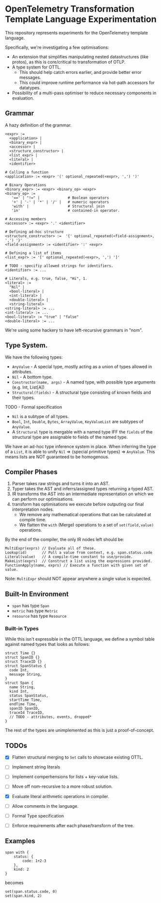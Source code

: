 # OpenTelemetry Transformation Template Language Experimentation

This repository represents experiments for the OpenTelemetry template language.

Specifically, we're investigating a few optimisations:

- An extension that simplifies manipulating nested datastructures (like protos),
  as this is core/critical to transformation of OTLP.
- A type system for OTTL.
  - This should help catch errors earlier, and provide better error messages.
  - This could improve runtime performance via hot-path accessors for datatypes.
- Possibility of a multi-pass optimiser to reduce necessary components in evaluation.

## Grammar

A hazy definition of the grammar.

```
<expr> := 
  <application> |
  <binary_expr> |
  <accessor> |
  <structure_constructor> |
  <list_expr> |
  <literal> |
  <identifier>

# Calling a function
<application> := <expr> '(' optional_repeated(<expr>, ',') ')'

# Binary Operations
<binary_expr> := <expr> <binary_op> <expr>
<binary_op> :=
   '==' | "!=" |             # Boolean operators
   '+' | '-' | '*' | '/' |   # numeric operators
   'with' |                  # Structural join
   'in'                      # contained-in operator.

# Accessing members
<accessor> := <expr> '.' <identifier>

# Defining ad-hoc structure
<structure_constructor> :=  '{' optional_repeated(<field-assignment>, ',') '}'
<field-assignment> := <identifier> ':' <expr>

# Defining a list of items
<list_expr> := '[' optional_repeated(<expr>, ',') ']'

# TODO - specifiy allowed strings for identifiers.
<identifier> := ...

# Literals, e.g. true, false, "Hi", 1.
<literal> :=
  "Nil" |
  <bool-literal> |
  <int-literal> |
  <double-literal> |
  <string-literal>
<string-literal> := ...
<int-literal> := ...
<bool-literal> := "true" | "false"
<double-literal> := ...
```

We're using some hackery to have left-recursive grammars in "nom".

## Type System.

We have the following types:

- `AnyValue` - A special type, mostly acting as a union of types allowed in attributes.
- `Nil` - A bottom type.
- `Constructor(name, args)` - A named type, with possible type arguments (e.g. Int, List[A])
- `Structural(fields)` - A structural type consisting of known fields and their types.


TODO - Formal specification

- `Nil` is a subtype of all types.
- `Bool`, `Int`, `Double`, `Bytes`, `ArrayValue`, `KeyValueList` are subtypes of `AnyValue`.
- A `Structural` type is mergable with a named type IFF the `fields` of the structural type
  are assignable to fields of the named type.

We have an ad-hoc type inference system in place.  When inferring the type of a `List`, it is able
to unify `Nil` => {special primitive types} => `AnyValue`.  This means lists are NOT guaranteed to
be homogenous.

## Compiler Phases

1. Parser takes raw strings and turns it into an AST.
2. Typer takes the AST and inferrs/assigned types returning a typed AST.
3. IR transforms the AST into an intermediate representation on which we can perform our optimisations.
4. transform has optimisations we execute before outputing our final interpretation nodes.
   - We remove any mathematical operations that can be calculated at compile time.
   - We flatten the `with` (Merge) operations to a set of `set(field,value)` operations.

By the end of the compiler, the only IR nodes left should be:

```
MultiExpr(exprs) // Evaluate all of these.
Lookup(id)       // Pull a value from context, e.g. span.status.code
Literal(value)   // A compile-time constant to use/provide.
MakeList(exprs)  // Construct a list using the expressions provided.
FunctionApply(name, exprs) // Execute a function with given set of value.
```

Note: `MultiExpr` should NOT appear anywhere a single value is expected.

## Built-In Environment

- `span` has type `Span`
- `metric` has type `Metric`
- `resource` has type `Resource`

### Built-in Types

While this isn't expressible in the OTTL language, we define a symbol table against named
types that looks as follows:

```
struct Time {}
struct SpanID {}
struct TraceID {}
struct SpanStatus {
  code Int,
  message String,
}
struct Span {
  name String,
  kind Int,
  status SpanStatus,
  startTime Time,
  endTime Time,
  spanID SpanID,
  traceId TraceID,
  // TODO - attributes, events, dropped*
}
```

The rest of the types are unimplemented as this is just a proof-of-concept.

## TODOs

- [X] Flatten structural merging to `Set` calls to showcase existing OTTL.
- [ ] Implement string literals
- [ ] Implement comperhensions for lists + key-value lists.
- [ ] Move off nom-recursive to a more robust solution.
- [X] Evaluate literal arithmetic operations in compiler.
- [ ] Allow comments in the language.
- [ ] Formal Type specification
- [ ] Enforce requirements after each phase/transform of the tree.


## Examples

```
span with { 
    status: { 
        code: 1+2-3
    }, 
    kind: 2
}
```

becomes

```
set(span.status.code, 0)
set(span.kind, 2)
```